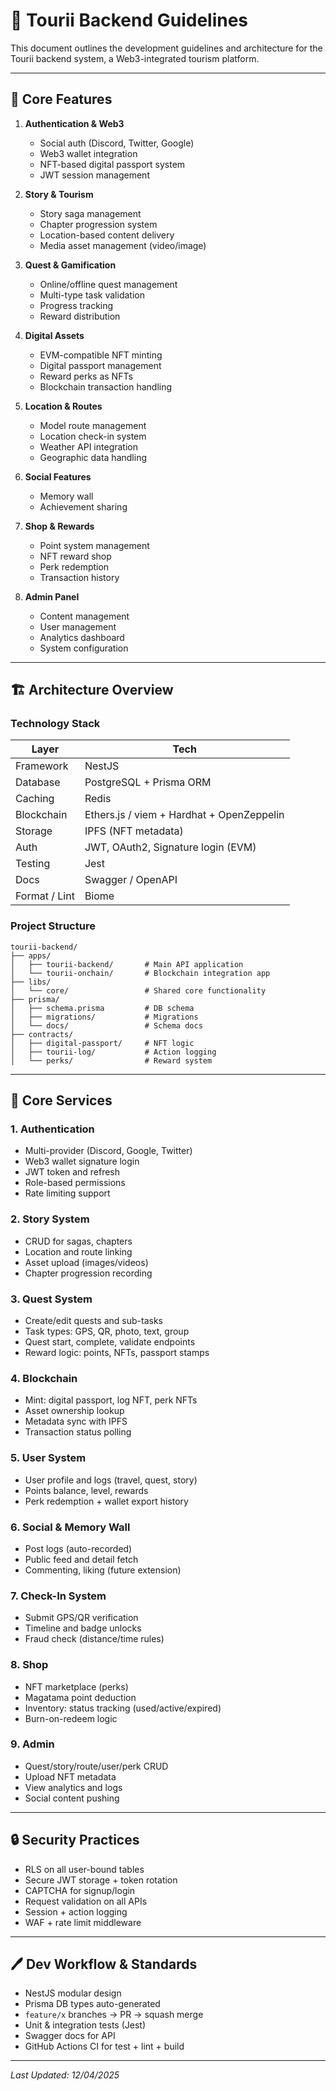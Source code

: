 # 📝 Tourii Backend Guidelines

This document outlines the development guidelines and architecture for the Tourii backend system, a Web3-integrated tourism platform.

---

## 🌟 Core Features

1. **Authentication & Web3**
   - Social auth (Discord, Twitter, Google)
   - Web3 wallet integration
   - NFT-based digital passport system
   - JWT session management

2. **Story & Tourism**
   - Story saga management
   - Chapter progression system
   - Location-based content delivery
   - Media asset management (video/image)

3. **Quest & Gamification**
   - Online/offline quest management
   - Multi-type task validation
   - Progress tracking
   - Reward distribution

4. **Digital Assets**
   - EVM-compatible NFT minting
   - Digital passport management
   - Reward perks as NFTs
   - Blockchain transaction handling

5. **Location & Routes**
   - Model route management
   - Location check-in system
   - Weather API integration
   - Geographic data handling

6. **Social Features**
   - Memory wall
   - Achievement sharing

7. **Shop & Rewards**
   - Point system management
   - NFT reward shop
   - Perk redemption
   - Transaction history

8. **Admin Panel**
   - Content management
   - User management
   - Analytics dashboard
   - System configuration

---

## 🏗️ Architecture Overview

### Technology Stack

| Layer         | Tech                                      |
| ------------- | ----------------------------------------- |
| Framework     | NestJS                                    |
| Database      | PostgreSQL + Prisma ORM                   |
| Caching       | Redis                                     |
| Blockchain    | Ethers.js / viem + Hardhat + OpenZeppelin |
| Storage       | IPFS (NFT metadata)                       |
| Auth          | JWT, OAuth2, Signature login (EVM)        |
| Testing       | Jest                                      |
| Docs          | Swagger / OpenAPI                         |
| Format / Lint | Biome                                     |

### Project Structure

```
tourii-backend/
├── apps/
│   ├── tourii-backend/       # Main API application
│   └── tourii-onchain/       # Blockchain integration app
├── libs/
│   └── core/                 # Shared core functionality
├── prisma/
│   ├── schema.prisma         # DB schema
│   ├── migrations/           # Migrations
│   └── docs/                 # Schema docs
├── contracts/
│   ├── digital-passport/     # NFT logic
│   ├── tourii-log/           # Action logging
│   └── perks/                # Reward system
```

---

## 🔧 Core Services

### 1. Authentication
- Multi-provider (Discord, Google, Twitter)
- Web3 wallet signature login
- JWT token and refresh
- Role-based permissions
- Rate limiting support

### 2. Story System
- CRUD for sagas, chapters
- Location and route linking
- Asset upload (images/videos)
- Chapter progression recording

### 3. Quest System
- Create/edit quests and sub-tasks
- Task types: GPS, QR, photo, text, group
- Quest start, complete, validate endpoints
- Reward logic: points, NFTs, passport stamps

### 4. Blockchain
- Mint: digital passport, log NFT, perk NFTs
- Asset ownership lookup
- Metadata sync with IPFS
- Transaction status polling

### 5. User System
- User profile and logs (travel, quest, story)
- Points balance, level, rewards
- Perk redemption + wallet export history

### 6. Social & Memory Wall
- Post logs (auto-recorded)
- Public feed and detail fetch
- Commenting, liking (future extension)

### 7. Check-In System
- Submit GPS/QR verification
- Timeline and badge unlocks
- Fraud check (distance/time rules)

### 8. Shop
- NFT marketplace (perks)
- Magatama point deduction
- Inventory: status tracking (used/active/expired)
- Burn-on-redeem logic

### 9. Admin
- Quest/story/route/user/perk CRUD
- Upload NFT metadata
- View analytics and logs
- Social content pushing

---

## 🔒 Security Practices

- RLS on all user-bound tables
- Secure JWT storage + token rotation
- CAPTCHA for signup/login
- Request validation on all APIs
- Session + action logging
- WAF + rate limit middleware

---

## 🖊️ Dev Workflow & Standards

- NestJS modular design
- Prisma DB types auto-generated
- `feature/x` branches → PR → squash merge
- Unit & integration tests (Jest)
- Swagger docs for API
- GitHub Actions CI for test + lint + build

---

_Last Updated: 12/04/2025_